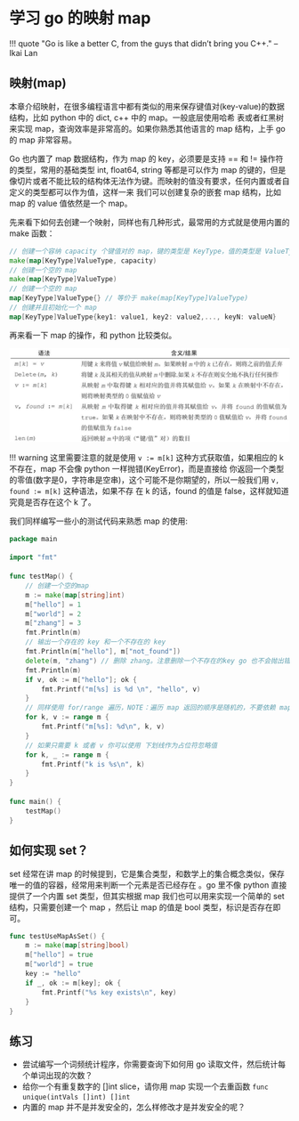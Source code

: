 # 学习 go 的映射 map

!!! quote
		"Go is like a better C, from the guys that didn’t bring you C++." – Ikai Lan

## 映射(map)

本章介绍映射，在很多编程语言中都有类似的用来保存键值对(key-value)的数据结构，比如 python 中的 dict, c++ 中的 map。一般底层使用哈希
表或者红黑树来实现 map，查询效率是非常高的。如果你熟悉其他语言的 map 结构，上手 go 的 map 非常容易。

Go 也内置了 map 数据结构，作为 map 的 key，必须要是支持 == 和 != 操作符的类型，常用的基础类型 int, float64, string 等都是可以作为
map 的键的，但是像切片或者不能比较的结构体无法作为键。而映射的值没有要求，任何内置或者自定义的类型都可以作为值，这样一来
我们可以创建复杂的嵌套 map 结构，比如 map 的 value 值依然是一个 map。

先来看下如何去创建一个映射，同样也有几种形式，最常用的方式就是使用内置的 make 函数：

```go
// 创建一个容纳 capacity 个键值对的 map，键的类型是 KeyType，值的类型是 ValueType
make(map[KeyType]ValueType, capacity)
// 创建一个空的 map
make(map[KeyType]ValueType)
// 创建一个空的 map
map[KeyType]ValueType{} // 等价于 make(map[KeyType]ValueType)
// 创建并且初始化一个 map
map[KeyType]ValueType{key1: value1, key2: value2,..., keyN: valueN}
```

再来看一下 map 的操作，和 python 比较类似。

![map 操作](./map_operation.png)


!!! warning
		这里需要注意的就是使用 `v := m[k]` 这种方式获取值，如果相应的 k 不存在，map 不会像 python 一样抛错(KeyError)，而是直接给
		你返回一个类型的零值(数字是0，字符串是空串)，这个可能不是你期望的，所以一般我们用 `v, found := m[k]` 这种语法，如果不存
		在 k 的话，found 的值是 false，这样就知道究竟是否存在这个 k 了。

我们同样编写一些小的测试代码来熟悉 map 的使用:

```go
package main

import "fmt"

func testMap() {
	// 创建一个空的map
	m := make(map[string]int)
	m["hello"] = 1
	m["world"] = 2
	m["zhang"] = 3
	fmt.Println(m)
	// 输出一个存在的 key 和一个不存在的 key
	fmt.Println(m["hello"], m["not_found"])
	delete(m, "zhang") // 删除 zhang。注意删除一个不存在的key go 也不会抛出错误
	fmt.Println(m)
	if v, ok := m["hello"]; ok {
		fmt.Printf("m[%s] is %d \n", "hello", v)
	}
	// 同样使用 for/range 遍历，NOTE：遍历 map 返回的顺序是随机的，不要依赖 map 遍历的顺序
	for k, v := range m {
		fmt.Printf("m[%s]: %d\n", k, v)
	}
	// 如果只需要 k 或者 v 你可以使用 下划线作为占位符忽略值
	for k, _ := range m {
		fmt.Printf("k is %s\n", k)
	}
}

func main() {
	testMap()
}
```

## 如何实现 set？

set 经常在讲 map 的时候提到，它是集合类型，和数学上的集合概念类似，保存唯一的值的容器，经常用来判断一个元素是否已经存在
。go 里不像 python 直接提供了一个内置 set 类型，但其实根据 map 我们也可以用来实现一个简单的 set 结构，只需要创建一个 map
，然后让 map 的值是 bool 类型，标识是否存在即可。

```go
func testUseMapAsSet() {
	m := make(map[string]bool)
	m["hello"] = true
	m["world"] = true
	key := "hello"
	if _, ok := m[key]; ok {
		fmt.Printf("%s key exists\n", key)
	}
}
```

## 练习

- 尝试编写一个词频统计程序，你需要查询下如何用 go 读取文件，然后统计每个单词出现的次数？
- 给你一个有重复数字的 []int slice，请你用 map 实现一个去重函数 `func unique(intVals []int) []int`
- 内置的 map 并不是并发安全的，怎么样修改才是并发安全的呢？
